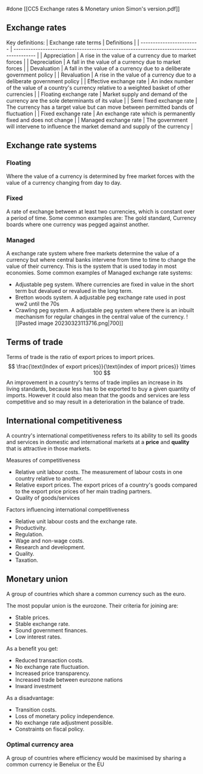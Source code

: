 #done 
[[CC5 Exchange rates & Monetary union Simon's version.pdf]]
## Exchange rates 

Key definitions:
| Exchange rate terms      | Definitions                                                                             |
| ------------------------ | --------------------------------------------------------------------------------------- |
| Appreciation             | A rise in the value of a currency due to market forces  |
| Depreciation             | A fall in the value of a currency due to market forces     |
| Devaluation              | A fall in the value of a currency due to a deliberate government policy         |
| Revaluation              | A rise in the value of a currency due to a deliberate government policy                        |
| Effective exchange rate  | An index number of the value of a country's currency relative to a weighted basket of other currencies                                                                               |
| Floating exchange rate   | Market supply and demand of the currency are the sole determinants of its value                                                                                         |
| Semi fixed exchange rate | The currency has a target value but can move between permitted bands of fluctuation                                                                                        |
| Fixed exchange rate      | An exchange rate which is permanently fixed and does not change                                                                                         |
| Managed exchange rate                          |              The government will intervene to influence the market demand and supply of the currency                                                                           |


## Exchange rate systems

### Floating 
Where the value of a currency is determined by free market forces with the value of a currency changing from day to day.

### Fixed 
A rate of exchange between at least two currencies, which is constant over a period of time.
Some common examples are:
The gold standard, Currency boards where one currency was pegged against another.

### Managed 
A exchange rate system where free markets determine the value of a currency but where central banks intervene from time to time to change the value of their currency. This is the system that is used today in most economies.
Some common examples of Managed exchange rate systems:
- Adjustable peg system. Where currencies are fixed in value in the short term but devalued or revalued in the long term.
- Bretton woods system. A adjustable peg exchange rate used in post ww2 until the 70s
- Crawling peg system. A adjustable peg system where there is an inbuilt mechanism for regular changes in the central value of the currency.
![[Pasted image 20230323113716.png|700]]

## Terms of trade 
Terms of trade is the ratio of export prices to import prices.
$$
\frac{\text{Index of export prices}}{\text{index of import prices}} \times 100
$$
An improvement in a country's terms of trade implies an increase in its living standards, because less has to be exported to buy a given quantity of imports. However it could also mean that the goods and services are less competitive and so may result in a deterioration in the balance of trade.

## International competitiveness  
A country's international competitiveness refers to its ability to sell its goods and services in domestic and international markets at a **price** and **quality** that is attractive in those markets.

Measures of competitiveness 
- Relative unit labour costs. The measurement of labour costs in one country relative to another.
- Relative export prices. The export prices of a country's goods compared to the export price prices of her main trading partners.
- Quality of goods/services 

Factors influencing international competitiveness 
- Relative unit labour costs and the exchange rate.
- Productivity.
- Regulation.
- Wage and non-wage costs.
- Research and development.
- Quality.
- Taxation.

## Monetary union
A group of countries which share a common currency such as the euro.

The most popular union is the eurozone. Their criteria for joining are:
- Stable prices.
- Stable exchange rate.
- Sound government finances.
- Low interest rates.

As a benefit you get:
- Reduced transaction costs.
- No exchange rate fluctuation.
- Increased price transparency.
- Increased trade between eurozone nations
- Inward investment

As a disadvantage:
- Transition costs.
- Loss of monetary policy independence.
- No exchange rate adjustment possible.
- Constraints on fiscal policy.

### Optimal currency area
A group of countries where efficiency would be maximised by sharing a common currency ie Benelux or the EU